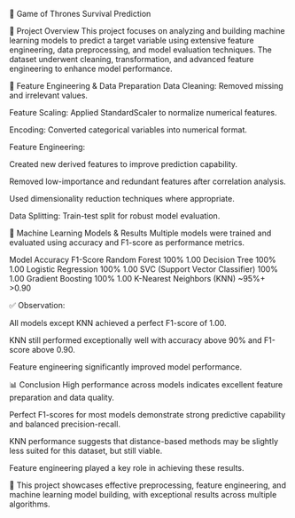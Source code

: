 🐉 Game of Thrones Survival Prediction

📌 Project Overview
This project focuses on analyzing and building machine learning models to predict a target variable using extensive feature engineering, data preprocessing, and model evaluation techniques.
The dataset underwent cleaning, transformation, and advanced feature engineering to enhance model performance.

🔹 Feature Engineering & Data Preparation
Data Cleaning: Removed missing and irrelevant values.

Feature Scaling: Applied StandardScaler to normalize numerical features.

Encoding: Converted categorical variables into numerical format.

Feature Engineering:

Created new derived features to improve prediction capability.

Removed low-importance and redundant features after correlation analysis.

Used dimensionality reduction techniques where appropriate.

Data Splitting: Train-test split for robust model evaluation.

🤖 Machine Learning Models & Results
Multiple models were trained and evaluated using accuracy and F1-score as performance metrics.

Model	Accuracy	F1-Score
Random Forest	100%	1.00
Decision Tree	100%	1.00
Logistic Regression	100%	1.00
SVC (Support Vector Classifier)	100%	1.00
Gradient Boosting	100%	1.00
K-Nearest Neighbors (KNN)	~95%+	>0.90

✅ Observation:

All models except KNN achieved a perfect F1-score of 1.00.

KNN still performed exceptionally well with accuracy above 90% and F1-score above 0.90.

Feature engineering significantly improved model performance.

📊 Conclusion
High performance across models indicates excellent feature preparation and data quality.

Perfect F1-scores for most models demonstrate strong predictive capability and balanced precision-recall.

KNN performance suggests that distance-based methods may be slightly less suited for this dataset, but still viable.

Feature engineering played a key role in achieving these results.

📁 This project showcases effective preprocessing, feature engineering, and machine learning model building, with exceptional results across multiple algorithms.

